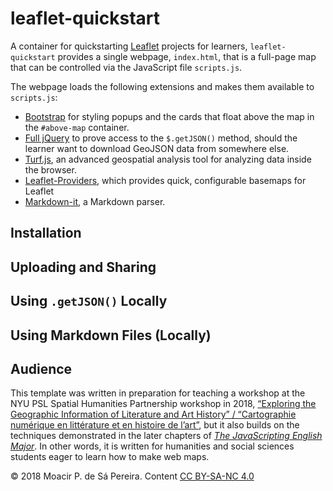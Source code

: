 # leaflet-quickstart

A container for quickstarting [Leaflet](http://leafletjs.com) projects for
learners, `leaflet-quickstart` provides a single webpage, `index.html`, that
is a full-page map that can be controlled via the JavaScript file
`scripts.js`. 

The webpage loads the following extensions and makes them available to
`scripts.js`:

* [Bootstrap](http://getbootstrap.com) for styling popups and the cards that
float above the map in the `#above-map` container.
* [Full jQuery](http://jquery.com) to prove access to the `$.getJSON()`
method, should the learner want to download GeoJSON data from somewhere else.
* [Turf.js](http://turfjs.org), an advanced geospatial analysis tool for
analyzing data inside the browser.
* [Leaflet-Providers](https://github.com/leaflet-extras/leaflet-providers),
which provides quick, configurable basemaps for Leaflet
* [Markdown-it](https://github.com/markdown-it/markdown-it), a Markdown
parser.

## Installation

## Uploading and Sharing

## Using `.getJSON()` Locally

## Using Markdown Files (Locally)

## Audience

This template was written in preparation for teaching a workshop at the NYU
PSL Spatial Humanities Partnership workshop in 2018, [“Exploring the
Geographic Information of Literature and Art History” / “Cartographie
numérique en littérature et en histoire de
l’art”](https://wp.nyu.edu/nyupslgeo/workshop/), but it also builds on the
techniques demonstrated in the later chapters of [_The JavaScripting English
Major_](https://the-javascripting-english-major.org/). In other words, it is
written for humanities and social sciences students eager to learn how to make
web maps.

© 2018 Moacir P. de Sá Pereira. Content [CC BY-SA-NC
4.0](https://creativecommons.org/licenses/by-nc-sa/4.0/)
